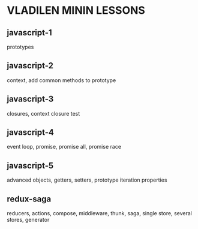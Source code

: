 # VLADILEN MININ LESSONS

## javascript-1

prototypes

## javascript-2

context, add common methods to prototype

## javascript-3

closures, context closure test

## javascript-4

event loop, promise, promise all, promise race

## javascript-5

advanced objects, getters, setters, prototype iteration properties

## redux-saga

reducers, actions, compose, middleware, thunk, saga, single store, several stores, generator
